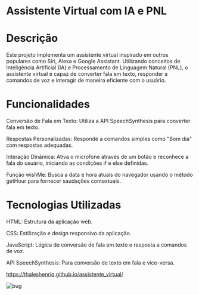 # Assistente Virtual com IA e PNL
# Descrição
Este projeto implementa um assistente virtual inspirado em outros populares como Siri, Alexa e Google Assistant. Utilizando conceitos de Inteligência Artificial (IA) e Processamento de Linguagem Natural (PNL), o assistente virtual é capaz de converter fala em texto, responder a comandos de voz e interagir de maneira eficiente com o usuário.

# Funcionalidades
Conversão de Fala em Texto: Utiliza a API SpeechSynthesis para converter fala em texto.

Respostas Personalizadas: Responde a comandos simples como "Bom dia" com respostas adequadas.

Interação Dinâmica: Ativa o microfone através de um botão e reconhece a fala do usuário, iniciando as condições if e else definidas.

Função wishMe: Busca a data e hora atuais do navegador usando o método getHour para fornecer saudações contextuais.

# Tecnologias Utilizadas
HTML: Estrutura da aplicação web.

CSS: Estilização e design responsivo da aplicação.

JavaScript: Lógica de conversão de fala em texto e resposta a comandos de voz.

API SpeechSynthesis: Para conversão de texto em fala e vice-versa.

https://thaleshenriq.github.io/assistente_virtual/

![bug](https://github.com/ThalesHenriq/assistente_virtual/assets/125931825/e5ecbe87-8dd2-467f-ab8c-4e60dab69568)
